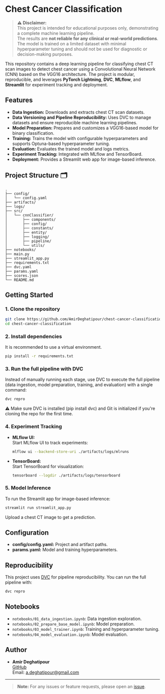 # Chest Cancer Classification

> **⚠️ Disclaimer:**  
> This project is intended for educational purposes only, demonstrating a complete machine learning pipeline.  
> The results are **not reliable for any clinical or real-world predictions**.  
> The model is trained on a limited dataset with minimal hyperparameter tuning and should not be used for diagnostic or decision-making purposes.


This repository contains a deep learning pipeline for classifying chest CT scan images to detect chest cancer using a Convolutional Neural Network (CNN) based on the VGG16 architecture. The project is modular, reproducible, and leverages **PyTorch Lightning**, **DVC**, **MLflow**, and **Streamlit** for experiment tracking and deployment.

## Features

- **Data Ingestion:** Downloads and extracts chest CT scan datasets.
- **Data Versioning and Pipeline Reproducibility:** Uses DVC to manage datasets and ensure reproducible machine learning pipelines.
- **Model Preparation:** Prepares and customizes a VGG16-based model for binary classification.
- **Training:** Trains the model with configurable hyperparameters and supports Optuna-based hyperparameter tuning.
- **Evaluation:** Evaluates the trained model and logs metrics.
- **Experiment Tracking:** Integrated with MLflow and TensorBoard.
- **Deployment:** Provides a Streamlit web app for image-based inference.

## Project Structure 🗂️

```
.
├── config/
│   └── config.yaml
├── artifacts/
├── logs/
├── src/
│   └── cnnClassifier/
│       ├── components/
│       ├── config/
│       ├── constants/
│       ├── entity/
│       ├── logging/
│       ├── pipeline/
│       └── utils/
├── notebooks/
├── main.py
├── streamlit_app.py
├── requirements.txt
├── dvc.yaml
├── params.yaml
├── scores.json
└── README.md
```

## Getting Started

### 1. Clone the repository

```sh
git clone https://github.com/AmirDeghatipour/chest-cancer-classification.git
cd chest-cancer-classification
```

### 2. Install dependencies

It is recommended to use a virtual environment.

```sh
pip install -r requirements.txt
```

### 3. Run the full pipeline with DVC

Instead of manually running each stage, use DVC to execute the full pipeline (data ingestion, model preparation, training, and evaluation) with a single command:

```sh
dvc repro
```

⚠️ Make sure DVC is installed (pip install dvc) and Git is initialized if you're cloning the repo for the first time.

### 4. Experiment Tracking

- **MLflow UI:**  
  Start MLflow UI to track experiments:
  ```sh
  mlflow ui --backend-store-uri ./artifacts/logs/mlruns
  ```
- **TensorBoard:**  
  Start TensorBoard for visualization:
  ```sh
  tensorboard --logdir ./artifacts/logs/tensorboard
  ```

### 5. Model Inference

To run the Streamlit app for image-based inference:

```sh
streamlit run streamlit_app.py
```

Upload a chest CT image to get a prediction.

## Configuration

- **config/config.yaml:** Project and artifact paths.
- **params.yaml:** Model and training hyperparameters.

## Reproducibility

This project uses [DVC](https://dvc.org/) for pipeline reproducibility. You can run the full pipeline with:

```sh
dvc repro
```

## Notebooks

- `notebooks/01_data_ingestion.ipynb`: Data ingestion exploration.
- `notebooks/02_prepare_base_model.ipynb`: Model preparation.
- `notebooks/03_model_trainer.ipynb`: Training and hyperparameter tuning.
- `notebooks/04_model_evaluation.ipynb`: Model evaluation.

## Author

- **Amir Deghatipour**  
  [GitHub](https://github.com/AmirDeghatipour)  
  Email: a.deghatipour@gmail.com


---

> **Note:** For any issues or feature requests, please open an [issue](https://github.com/AmirDeghatipour/chest-cancer-classification/issues).